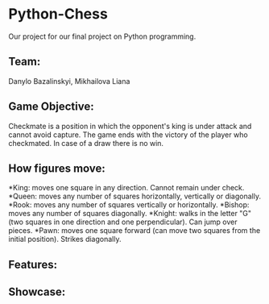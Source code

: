 # Python-Chess
Our project for our final project on Python programming. 
## Team: 
Danylo Bazalinskyi, Mikhailova Liana
## Game Objective:
Checkmate is a position in which the opponent's king is under attack and cannot avoid capture. The game ends with the victory of the player who checkmated. In case of a draw there is no win.
## How figures move: 
*King: moves one square in any direction. Cannot remain under check.
*Queen: moves any number of squares horizontally, vertically or diagonally. 
*Rook: moves any number of squares vertically or horizontally. 
*Bishop: moves any number of squares diagonally. 
*Knight: walks in the letter "G" (two squares in one direction and one perpendicular). Can jump over pieces. 
*Pawn: moves one square forward (can move two squares from the initial position). Strikes diagonally.
## Features:
## Showcase:
